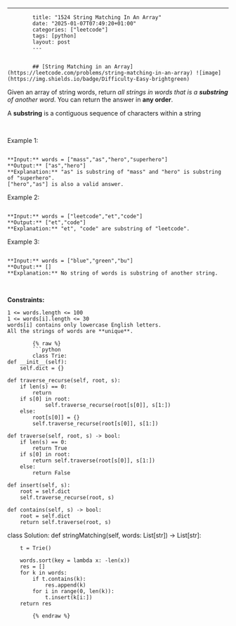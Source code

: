 ---
            title: "1524 String Matching In An Array"
            date: "2025-01-07T07:49:20+01:00"
            categories: ["leetcode"]
            tags: [python]
            layout: post
            ---
            

            ## [String Matching in an Array](https://leetcode.com/problems/string-matching-in-an-array) ![image](https://img.shields.io/badge/Difficulty-Easy-brightgreen)

Given an array of string words, return *all strings in *words* that is a **substring** of another word*. You can return the answer in **any order**.

A **substring** is a contiguous sequence of characters within a string

 

Example 1:

```

**Input:** words = ["mass","as","hero","superhero"]
**Output:** ["as","hero"]
**Explanation:** "as" is substring of "mass" and "hero" is substring of "superhero".
["hero","as"] is also a valid answer.

```

Example 2:

```

**Input:** words = ["leetcode","et","code"]
**Output:** ["et","code"]
**Explanation:** "et", "code" are substring of "leetcode".

```

Example 3:

```

**Input:** words = ["blue","green","bu"]
**Output:** []
**Explanation:** No string of words is substring of another string.

```

 

**Constraints:**

	1 <= words.length <= 100
	1 <= words[i].length <= 30
	words[i] contains only lowercase English letters.
	All the strings of words are **unique**.

            {% raw %}
            ```python
            class Trie:
    def __init__(self):
        self.dict = {}

    def traverse_recurse(self, root, s):
        if len(s) == 0:
            return
        if s[0] in root:
                self.traverse_recurse(root[s[0]], s[1:])
        else:
            root[s[0]] = {}
            self.traverse_recurse(root[s[0]], s[1:])

    def traverse(self, root, s) -> bool:
        if len(s) == 0:
            return True
        if s[0] in root:
            return self.traverse(root[s[0]], s[1:])
        else:
            return False

    def insert(self, s):
        root = self.dict
        self.traverse_recurse(root, s)

    def contains(self, s) -> bool:
        root = self.dict
        return self.traverse(root, s)





class Solution:
    def stringMatching(self, words: List[str]) -> List[str]:

        t = Trie()

        words.sort(key = lambda x: -len(x))
        res = []
        for k in words:
            if t.contains(k):
                res.append(k)
            for i in range(0, len(k)):
                t.insert(k[i:])
        return res
        
            {% endraw %}
            